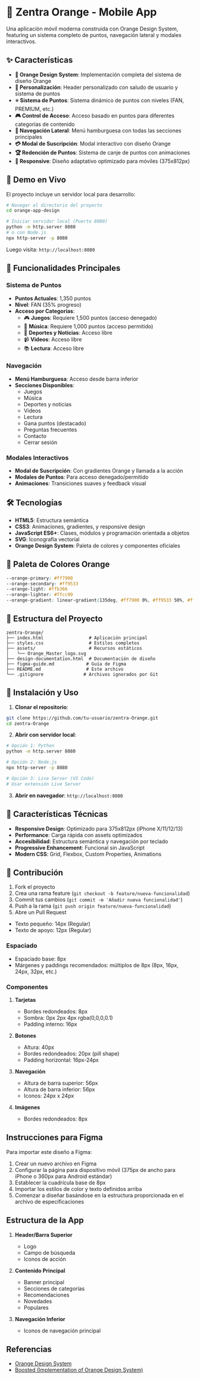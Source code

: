 # 🍊 Zentra Orange - Mobile App

Una aplicación móvil moderna construida con Orange Design System, featuring un sistema completo de puntos, navegación lateral y modales interactivos.

## ✨ Características

- **🎨 Orange Design System**: Implementación completa del sistema de diseño Orange
- **👤 Personalización**: Header personalizado con saludo de usuario y sistema de puntos
- **⭐ Sistema de Puntos**: Sistema dinámico de puntos con niveles (FAN, PREMIUM, etc.)
- **🎮 Control de Acceso**: Acceso basado en puntos para diferentes categorías de contenido
- **📱 Navegación Lateral**: Menú hamburguesa con todas las secciones principales
- **💳 Modal de Suscripción**: Modal interactivo con diseño Orange
- **🏆 Redención de Puntos**: Sistema de canje de puntos con animaciones
- **📱 Responsive**: Diseño adaptativo optimizado para móviles (375x812px)

## 🚀 Demo en Vivo

El proyecto incluye un servidor local para desarrollo:

```bash
# Navegar al directorio del proyecto
cd orange-app-design

# Iniciar servidor local (Puerto 8080)
python -m http.server 8080
# o con Node.js
npx http-server -p 8080
```

Luego visita: `http://localhost:8080`

## 📱 Funcionalidades Principales

### Sistema de Puntos
- **Puntos Actuales**: 1,350 puntos
- **Nivel**: FAN (35% progreso)
- **Acceso por Categorías**:
  - 🎮 **Juegos**: Requiere 1,500 puntos (acceso denegado)
  - 🎵 **Música**: Requiere 1,000 puntos (acceso permitido)
  - 📰 **Deportes y Noticias**: Acceso libre
  - 📹 **Videos**: Acceso libre
  - 📚 **Lectura**: Acceso libre

### Navegación
- **Menú Hamburguesa**: Acceso desde barra inferior
- **Secciones Disponibles**:
  - Juegos
  - Música
  - Deportes y noticias
  - Videos
  - Lectura
  - Gana puntos (destacado)
  - Preguntas frecuentes
  - Contacto
  - Cerrar sesión

### Modales Interactivos
- **Modal de Suscripción**: Con gradientes Orange y llamada a la acción
- **Modales de Puntos**: Para acceso denegado/permitido
- **Animaciones**: Transiciones suaves y feedback visual

## 🛠️ Tecnologías

- **HTML5**: Estructura semántica
- **CSS3**: Animaciones, gradientes, y responsive design
- **JavaScript ES6+**: Clases, módulos y programación orientada a objetos
- **SVG**: Iconografía vectorial
- **Orange Design System**: Paleta de colores y componentes oficiales

## 🎨 Paleta de Colores Orange

```css
--orange-primary: #ff7900
--orange-secondary: #ff9533
--orange-light: #ffb366
--orange-lighter: #ffcc99
--orange-gradient: linear-gradient(135deg, #ff7900 0%, #ff9533 50%, #ffb366 100%)
```

## 📁 Estructura del Proyecto

```
zentra-Orange/
├── index.html                 # Aplicación principal
├── styles.css                 # Estilos completos
├── assets/                    # Recursos estáticos
│   └── Orange_Master_logo.svg
├── design-documentation.html  # Documentación de diseño
├── figma-guide.md            # Guía de Figma
├── README.md                 # Este archivo
└── .gitignore               # Archivos ignorados por Git
```

## 🚀 Instalación y Uso

1. **Clonar el repositorio**:
```bash
git clone https://github.com/tu-usuario/zentra-Orange.git
cd zentra-Orange
```

2. **Abrir con servidor local**:
```bash
# Opción 1: Python
python -m http.server 8080

# Opción 2: Node.js
npx http-server -p 8080

# Opción 3: Live Server (VS Code)
# Usar extensión Live Server
```

3. **Abrir en navegador**: `http://localhost:8080`

## 🎯 Características Técnicas

- **Responsive Design**: Optimizado para 375x812px (iPhone X/11/12/13)
- **Performance**: Carga rápida con assets optimizados
- **Accesibilidad**: Estructura semántica y navegación por teclado
- **Progressive Enhancement**: Funcional sin JavaScript
- **Modern CSS**: Grid, Flexbox, Custom Properties, Animations

## 🤝 Contribución

1. Fork el proyecto
2. Crea una rama feature (`git checkout -b feature/nueva-funcionalidad`)
3. Commit tus cambios (`git commit -m 'Añadir nueva funcionalidad'`)
4. Push a la rama (`git push origin feature/nueva-funcionalidad`)
5. Abre un Pull Request
  - Texto pequeño: 14px (Regular)
  - Texto de apoyo: 12px (Regular)

### Espaciado

- Espaciado base: 8px
- Márgenes y paddings recomendados: múltiplos de 8px (8px, 16px, 24px, 32px, etc.)

### Componentes

1. **Tarjetas**
   - Bordes redondeados: 8px
   - Sombra: 0px 2px 4px rgba(0,0,0,0.1)
   - Padding interno: 16px

2. **Botones**
   - Altura: 40px
   - Bordes redondeados: 20px (pill shape)
   - Padding horizontal: 16px-24px

3. **Navegación**
   - Altura de barra superior: 56px
   - Altura de barra inferior: 56px
   - Iconos: 24px x 24px

4. **Imágenes**
   - Bordes redondeados: 8px

## Instrucciones para Figma

Para importar este diseño a Figma:

1. Crear un nuevo archivo en Figma
2. Configurar la página para dispositivo móvil (375px de ancho para iPhone o 360px para Android estándar)
3. Establecer la cuadrícula base de 8px
4. Importar los estilos de color y texto definidos arriba
5. Comenzar a diseñar basándose en la estructura proporcionada en el archivo de especificaciones

## Estructura de la App

1. **Header/Barra Superior**
   - Logo
   - Campo de búsqueda
   - Iconos de acción

2. **Contenido Principal**
   - Banner principal
   - Secciones de categorías
   - Recomendaciones
   - Novedades
   - Populares

3. **Navegación Inferior**
   - Iconos de navegación principal

## Referencias

- [Orange Design System](https://system.design.orange.com/)
- [Boosted (Implementation of Orange Design System)](https://boosted.orange.com/docs/5.3/)
